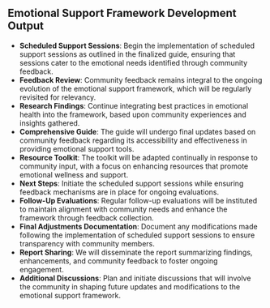 

## Emotional Support Framework Development Output

- **Scheduled Support Sessions**: Begin the implementation of scheduled support sessions as outlined in the finalized guide, ensuring that sessions cater to the emotional needs identified through community feedback.
- **Feedback Review**: Community feedback remains integral to the ongoing evolution of the emotional support framework, which will be regularly revisited for relevancy.
- **Research Findings**: Continue integrating best practices in emotional health into the framework, based upon community experiences and insights gathered.
- **Comprehensive Guide**: The guide will undergo final updates based on community feedback regarding its accessibility and effectiveness in providing emotional support tools.
- **Resource Toolkit**: The toolkit will be adapted continually in response to community input, with a focus on enhancing resources that promote emotional wellness and support.
- **Next Steps**: Initiate the scheduled support sessions while ensuring feedback mechanisms are in place for ongoing evaluations.
- **Follow-Up Evaluations**: Regular follow-up evaluations will be instituted to maintain alignment with community needs and enhance the framework through feedback collection.
- **Final Adjustments Documentation**: Document any modifications made following the implementation of scheduled support sessions to ensure transparency with community members.
- **Report Sharing**: We will disseminate the report summarizing findings, enhancements, and community feedback to foster ongoing engagement.
- **Additional Discussions**: Plan and initiate discussions that will involve the community in shaping future updates and modifications to the emotional support framework.